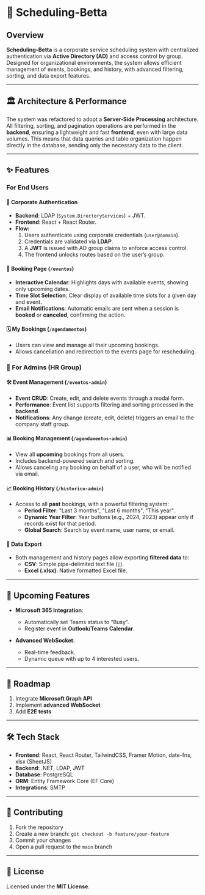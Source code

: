 # 📄 Scheduling-Betta

## Overview

**Scheduling-Betta** is a corporate service scheduling system with centralized authentication via **Active Directory (AD)** and access control by group. Designed for organizational environments, the system allows efficient management of events, bookings, and history, with advanced filtering, sorting, and data export features.

---

## 🏛️ Architecture & Performance

The system was refactored to adopt a **Server-Side Processing** architecture. All filtering, sorting, and pagination operations are performed in the **backend**, ensuring a lightweight and fast **frontend**, even with large data volumes. This means that data queries and table organization happen directly in the database, sending only the necessary data to the client.

---

## ✨ Features

### For End Users

#### 🔐 Corporate Authentication
- **Backend**: LDAP (`System.DirectoryServices`) + JWT.
- **Frontend**: React + React Router.
- **Flow:**
  1. Users authenticate using corporate credentials (`user@domain`).
  2. Credentials are validated via **LDAP**.
  3. A **JWT** is issued with AD group claims to enforce access control.
  4. The frontend unlocks routes based on the user’s group.

#### 📅 Booking Page (`/eventos`)
- **Interactive Calendar**: Highlights days with available events, showing only upcoming dates.
- **Time Slot Selection**: Clear display of available time slots for a given day and event.
- **Email Notifications**: Automatic emails are sent when a session is **booked** or **canceled**, confirming the action.

#### 🗓️ My Bookings (`/agendamentos`)
- Users can view and manage all their upcoming bookings.
- Allows cancellation and redirection to the events page for rescheduling.

### 🚀 For Admins (HR Group)

#### 🛠️ Event Management (`/eventos-admin`)
- **Event CRUD**: Create, edit, and delete events through a modal form.
- **Performance**: Event list supports filtering and sorting processed in the **backend**.
- **Notifications**: Any change (create, edit, delete) triggers an email to the company staff group.

#### 📊 Booking Management (`/agendamentos-admin`)
- View all **upcoming** bookings from all users.
- Includes backend-powered search and sorting.
- Allows canceling any booking on behalf of a user, who will be notified via email.

#### 📈 Booking History (`/historico-admin`)
- Access to all **past** bookings, with a powerful filtering system:
  - **Period Filter**: "Last 3 months", "Last 6 months", "This year".
  - **Dynamic Year Filter**: Year buttons (e.g., 2024, 2023) appear only if records exist for that period.
  - **Global Search**: Search by event name, user name, or email.

#### 📁 Data Export
- Both management and history pages allow exporting **filtered data** to:
  - **CSV**: Simple pipe-delimited text file (`|`).
  - **Excel (.xlsx)**: Native formatted Excel file.

---

## 🧩 Upcoming Features

- **Microsoft 365 Integration**:
  - Automatically set Teams status to “Busy”.
  - Register event in **Outlook/Teams Calendar**.

- **Advanced WebSocket**:
  - Real-time feedback.
  - Dynamic queue with up to 4 interested users.

---

## 🚧 Roadmap

1. Integrate **Microsoft Graph API**
2. Implement **advanced WebSocket**
3. Add **E2E tests**

---

## 🛠️ Tech Stack

- **Frontend**: React, React Router, TailwindCSS, Framer Motion, date-fns, xlsx (SheetJS)
- **Backend**: .NET, LDAP, JWT
- **Database**: PostgreSQL
- **ORM**: Entity Framework Core (EF Core)
- **Integrations**: SMTP

---

## 🤝 Contributing

1. Fork the repository
2. Create a new branch: `git checkout -b feature/your-feature`
3. Commit your changes
4. Open a pull request to the `main` branch

---

## 📄 License

Licensed under the **MIT License**.
